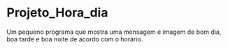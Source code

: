 # Projeto_Hora_dia
 Um pequeno programa que mostra uma mensagem e imagem de bom dia, boa tarde e boa noite de acordo com o horário.
